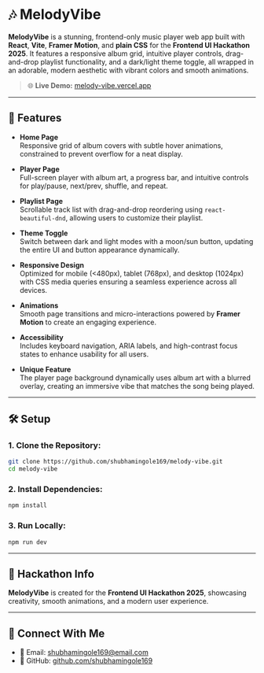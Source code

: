 # 🎶 **MelodyVibe**

**MelodyVibe** is a stunning, frontend-only music player web app built with **React**, **Vite**, **Framer Motion**, and **plain CSS** for the **Frontend UI Hackathon 2025**. It features a responsive album grid,  intuitive player controls, drag-and-drop playlist functionality, and a dark/light theme toggle, all wrapped in an adorable, modern aesthetic with vibrant colors and smooth animations.

> 🌐 **Live Demo:** [melody-vibe.vercel.app](https://melody-vibe.vercel.app/)

---

## 🚀 **Features**

- **Home Page**  
  Responsive grid of album covers with subtle hover animations, constrained to prevent overflow for a neat display.

- **Player Page**  
  Full-screen player with album art, a progress bar, and intuitive controls for play/pause, next/prev, shuffle, and repeat.

- **Playlist Page**  
  Scrollable track list with drag-and-drop reordering using `react-beautiful-dnd`, allowing users to customize their playlist.

- **Theme Toggle**  
  Switch between dark and light modes with a moon/sun button, updating the entire UI and button appearance dynamically.

- **Responsive Design**  
  Optimized for mobile (<480px), tablet (768px), and desktop (1024px) with CSS media queries ensuring a seamless experience across all devices.

- **Animations**  
  Smooth page transitions and micro-interactions powered by **Framer Motion** to create an engaging experience.

- **Accessibility**  
  Includes keyboard navigation, ARIA labels, and high-contrast focus states to enhance usability for all users.

- **Unique Feature**  
  The player page background dynamically uses album art with a blurred overlay, creating an immersive vibe that matches the song being played.

---

## 🛠️ **Setup**

### 1. **Clone the Repository**:

```bash
git clone https://github.com/shubhamingole169/melody-vibe.git
cd melody-vibe
```

### 2. **Install Dependencies**:

```bash
npm install
```

### 3. **Run Locally**:

```bash
npm run dev
```

---

## 🍴 **Hackathon Info**

**MelodyVibe** is created for the **Frontend UI Hackathon 2025**, showcasing creativity, smooth animations, and a modern user experience.

---

## 🤝 **Connect With Me**

- 📧 Email: [shubhamingole169@email.com](mailto:shubhamingole169@email.com) 
- 🐙 GitHub: [github.com/shubhamingole169](https://github.com/shubhamingole169)